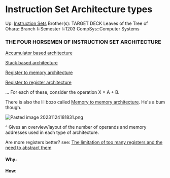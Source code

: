 # Instruction Set Architecture types

Up: [Instruction Sets](instruction_sets)
Brother(s):
TARGET DECK
Leaves of the Tree of Ohara::Branch I::Semester I::1203 CompSys::Computer Systems

### THE FOUR HORSEMEN OF INSTRUCTION SET ARCHITECTURE

[Accumulator based architecture](accumulator_based_architecture)

[Stack based architecture](stack_based_architecture)

[Register to memory architecture](register_to_memory_architecture)

[Register to register architecture](register_to_register_architecture)

… For each of these, consider the operation X = A + B.

There is also the lil bozo called [Memory to memory architecture](memory_to_memory_architecture). He's a bum though.

![Pasted image 20231124181831.png](pasted_image_20231124181831.png)

^ Gives an overview/layout of the number of operands and memory addresses used in each type of architecture.

Are more registers better? see:
[The limitation of too many registers and the need to abstract them](the_limitation_of_too_many_registers_and_the_need_to_abstract_them)



















#### Why:
#### How:










